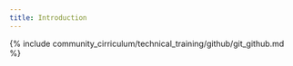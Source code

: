 ```yaml
---
title: Introduction
---
```


{% include community_cirriculum/technical_training/github/git_github.md %}

